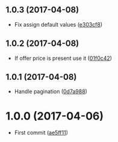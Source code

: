 <a name="1.0.3"></a>
## 1.0.3 (2017-04-08)

* Fix assign default values ([e303cf8](https://github.com/kikobeats/bigsurfshop-api/commit/e303cf8))



<a name="1.0.2"></a>
## 1.0.2 (2017-04-08)

* If offer price is present use it ([01f0c42](https://github.com/kikobeats/bigsurfshop-api/commit/01f0c42))



<a name="1.0.1"></a>
## 1.0.1 (2017-04-08)

* Handle pagination ([0d7a988](https://github.com/kikobeats/bigsurfshop-api/commit/0d7a988))



<a name="1.0.0"></a>
# 1.0.0 (2017-04-06)

* First commit ([ae5ff11](https://github.com/kikobeats/bigsurfshop-api/commit/ae5ff11))



